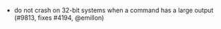 - do not crash on 32-bit systems when a command has a large output (#9813,
  fixes #4194, @emillon)
